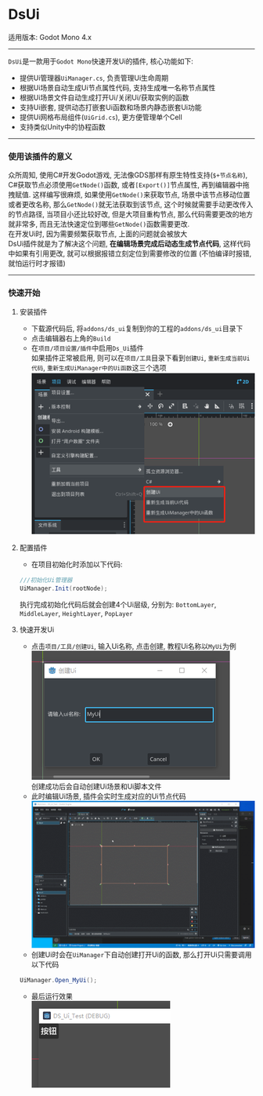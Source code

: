 # DsUi

适用版本: Godot Mono 4.x

---
`DsUi`是一款用于`Godot Mono`快速开发Ui的插件, 核心功能如下:
* 提供Ui管理器`UiManager.cs`, 负责管理Ui生命周期
* 根据Ui场景自动生成Ui节点属性代码, 支持生成唯一名称节点属性
* 根据Ui场景文件自动生成打开Ui/关闭Ui/获取实例的函数
* 支持Ui嵌套, 提供动态打嵌套Ui函数和场景内静态嵌套Ui功能
* 提供Ui网格布局组件(`UiGrid.cs`), 更方便管理单个Cell
* 支持类似Unity中的协程函数

---
### 使用该插件的意义
众所周知, 使用C#开发Godot游戏, 无法像GDS那样有原生特性支持(`$+节点名称`), C#获取节点必须使用`GetNode()`函数, 或者`[Export()]`节点属性, 再到编辑器中拖拽赋值. 这样编写很麻烦, 如果使用`GetNode()`来获取节点, 场景中该节点移动位置或者更改名称, 那么`GetNode()`就无法获取到该节点, 这个时候就需要手动更改传入的节点路径, 当项目小还比较好改, 但是大项目重构节点, 那么代码需要更改的地方就非常多, 而且无法快速定位到哪些`GetNode()`函数需要更改.  
在开发Ui时, 因为需要频繁获取节点, 上面的问题就会被放大  
DsUi插件就是为了解决这个问题, **在编辑场景完成后动态生成节点代码**, 这样代码中如果有引用更改, 就可以根据报错立刻定位到需要修改的位置 (不怕编译时报错, 就怕运行时才报错)

---
### 快速开始
1. 安装插件
   * 下载源代码后, 将`addons/ds_ui`复制到你的工程的`addons/ds_ui`目录下
   * 点击编辑器右上角的`Build`
   * 在`项目/项目设置/插件`中启用`Ds_Ui`插件  
   如果插件正常被启用, 则可以在`项目/工具`目录下看到`创建Ui`, `重新生成当前Ui代码`, `重新生成UiManager中的Ui函数`这三个选项  
   ![img.png](image/img.png)  

2. 配置插件
    * 在项目初始化时添加以下代码:
    ```csharp
    ///初始化Ui管理器
    UiManager.Init(rootNode);
    ```
    执行完成初始化代码后就会创建4个Ui层级, 分别为: `BottomLayer`, `MiddleLayer`, `HeightLayer`, `PopLayer`

3. 快速开发Ui
    * 点击`项目/工具/创建Ui`, 输入Ui名称, 点击创建, 教程Ui名称以`MyUi`为例  
    ![img.png](image/img2.png)  
    创建成功后会自动创建Ui场景和Ui脚本文件  
    * 此时编辑Ui场景, 插件会实时生成对应的Ui节点代码  
    ![gif.gif](image/gif.gif)  
    * 创建Ui时会在`UiManager`下自动创建打开Ui的函数, 那么打开Ui只需要调用以下代码
    ```csharp
    UiManager.Open_MyUi();
    ```
    * 最后运行效果  
    ![img.png](image/img3.png)  
